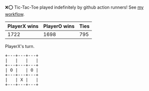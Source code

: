 :x::o: Tic-Tac-Toe played indefinitely by github action runners! See [my workflow](.github/workflows/play.yaml).

|PlayerX wins|PlayerO wins|Ties|
|-|-|-|
|1722|1698|795|

PlayerX's turn.

<pre>
+---+---+---+
|   |   |   |
+---+---+---+
| O |   | O |
+---+---+---+
|   | X |   |
+---+---+---+
</pre>